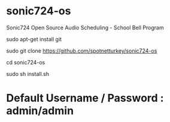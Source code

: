 # sonic724-os
Sonic724 Open Source Audio Scheduling - School Bell Program

sudo apt-get install git

sudo git clone https://github.com/spotnetturkey/sonic724-os

cd sonic724-os

sudo sh install.sh

# Default Username / Password : admin/admin


